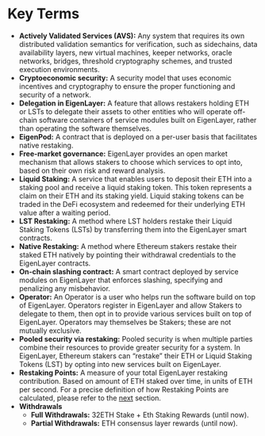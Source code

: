 # Key Terms

* **Actively Validated Services (AVS):** Any system that requires its own distributed validation semantics for verification, such as sidechains, data availability layers, new virtual machines, keeper networks, oracle networks, bridges, threshold cryptography schemes, and trusted execution environments.
* **Cryptoeconomic security:** A security model that uses economic incentives and cryptography to ensure the proper functioning and security of a network.
* **Delegation in EigenLayer:** A feature that allows restakers holding ETH or LSTs to delegate their assets to other entities who will operate off-chain software containers of service modules  built on EigenLayer, rather than operating the software themselves.
* **EigenPod:** A contract that is deployed on a per-user basis that facilitates native restaking.
* **Free-market governance:** EigenLayer provides an open market mechanism that allows stakers to choose which services to opt into, based on their own risk and reward analysis.
* **Liquid Staking:** A service that enables users to deposit their ETH into a staking pool and receive a liquid staking token. This token represents a claim on their ETH and its staking yield. Liquid staking tokens can be traded in the DeFi ecosystem and redeemed for their underlying ETH value after a waiting period.
* **LST Restaking:** A method where LST holders restake their Liquid Staking Tokens (LSTs) by transferring them into the EigenLayer smart contracts.&#x20;
* **Native Restaking:** A method where Ethereum stakers restake their staked ETH natively by pointing their withdrawal credentials to the EigenLayer contracts.
* **On-chain slashing contract:** A smart contract deployed by service modules on EigenLayer that enforces slashing, specifying and penalizing any misbehavior.
* **Operator:** An Operator is a user who helps run the software build on top of EigenLayer. Operators register in EigenLayer and allow Stakers to delegate to them, then opt in to provide various services built on top of EigenLayer. Operators may themselves be Stakers; these are not mutually exclusive.
* **Pooled security via restaking:** Pooled security is when multiple parties combine their resources to provide greater security for a system. In EigenLayer, Ethereum stakers can “restake” their ETH or Liquid Staking Tokens (LST) by opting into new services built on EigenLayer.&#x20;
* **Restaking Points:** A measure of your total EigenLayer restaking contribution. Based on amount of ETH staked over time, in units of ETH per second. For a precise definition of how Restaking Points are calculated, please refer to the [next](../restaking-guides/restaking-user-guide/restaked-points.md) section.                             &#x20;
* **Withdrawals**
  * **Full Withdrawals:** 32ETH Stake + Eth Staking Rewards (until now).
  * **Partial Withdrawals:** ETH consensus layer rewards (until now).
